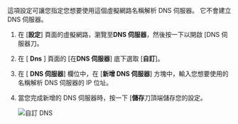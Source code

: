 這項設定可讓您指定您想要使用這個虛擬網路名稱解析 DNS 伺服器。 它不會建立 DNS 伺服器。

1. 在 [**設定**] 頁面的虛擬網路，瀏覽至**DNS 伺服器**，然後按一下以開啟 [DNS 伺服器刀。
2. 在 [ **Dns** ] 頁面的 [在**DNS 伺服器**] 底下選取 [**自訂**]。
3. 在 [ **DNS 伺服器**] 欄位中，在 [**新增 DNS 伺服器**] 方塊中，輸入您想要使用的名稱解析 DNS 伺服器的 IP 位址。
4. 當您完成新增的 DNS 伺服器時，按一下 [**儲存**刀頂端儲存您的設定。

    ![自訂 DNS](./media/vpn-gateway-add-dns-rm-portal/add_dns.png)

